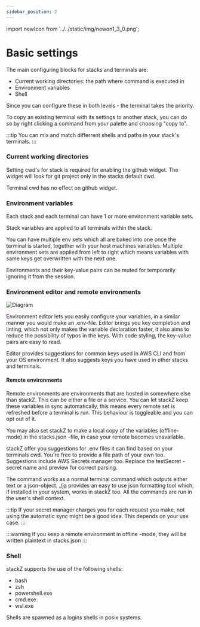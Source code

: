 ```yaml
---
sidebar_position: 2
---
```



import newIcon from '../../static/img/newon1_3_0.png';

# Basic settings

The main configuring blocks for stacks and terminals are:

-   Current working directories: the path where command is executed in
-   Environment variables
-   Shell

Since you can configure these in both levels - the terminal takes the priority.

To copy an existing terminal with its settings to another stack, you can do so by right clicking a command from your palette and choosing "copy to".

:::tip
You can mix and match differrent shells and paths in your stack's terminals.
:::

### Current working directories

Setting cwd's for stack is required for enabling the github widget. The widget will look for git project only in the stacks default cwd.

Terminal cwd has no effect on github widget.

### Environment variables 


Each stack and each terminal can have 1 or more environment variable sets.

Stack variables are applied to all terminals within the stack.

You can have multiple env sets which all are baked into one once the terminal is started, together with your host machines variables. Multiple environment sets are applied from left to right which means variables with same keys get overwritten with the next one.

Environments and their key-value pairs can be muted for temporarily ignoring it from the session.


### Environment editor and remote environments

<div style={{width: '100%'}}> <img src={newIcon} alt="Diagram" style={{width: 80}} /></div>

Environment editor lets you easily configure your variables, in a similar manner you would make an .env-file.
Editor brings you key completion and linting, which not only makes the variable declaration faster, it also aims to reduce the possibility of typos in the keys. With code styling, the key-value pairs are easy to read.

Editor provides suggestions for common keys used in AWS CLI and from your OS environment. It also suggests keys you have used in other stacks and terminals.

#### Remote environments

Remote environments are environments that are hosted in somewhere else than stackZ. This can be either a file or a service. You can let stackZ keep these variables in sync automatically, this means every remote set is refreshed before a terminal is run. This behaviour is toggleable and you can opt out of it. 

You may also set stackZ to make a local copy of the variables (offline-mode) in the stacks.json -file, in case your remote becomes unavailable.

stackZ offer you suggestions for .env files it can find based on your terminals cwd. You're free to provide a file path of your own too. 
Suggestions include AWS Secrets manager too. Replace the testSecret -secret name and preview for correct parsing. 

The command works as a normal terminal command which outputs either text or a json-object. [./jq](https://jqlang.github.io/jq/) provides an easy to use json formatting tool which, if installed in your system, works in stackZ too. All the commands are run in the user's shell context.

:::tip
If your secret manager charges you for each request you make, not using the automatic sync might be a good idea. This depends on your use case.
:::

:::warning
If you keep a remote environment in offline -mode, they will be written plaintext in stacks.json
:::

### Shell

stackZ supports the use of the following shells:

-   bash
-   zsh
-   powershell.exe
-   cmd.exe
-   wsl.exe

Shells are spawned as a logins shells in posix systems.
